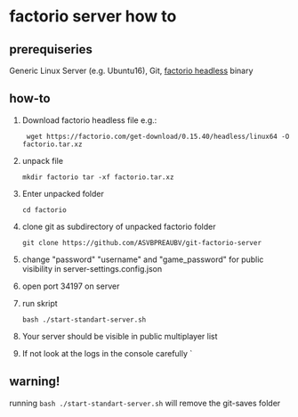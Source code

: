 # factorio server how to

## prerequiseries

Generic Linux Server (e.g. Ubuntu16), Git, [factorio headless](https://factorio.com/download-headless) binary

## how-to

1. Download factorio headless file e.g.:

    ` 
    wget https://factorio.com/get-download/0.15.40/headless/linux64 -O factorio.tar.xz
    `
2. unpack file 

    `
    mkdir factorio
    tar -xf factorio.tar.xz
    `

3. Enter unpacked folder 

    `
    cd factorio
    `
    
4. clone git as subdirectory of unpacked factorio folder
    
    `
    git clone https://github.com/ASVBPREAUBV/git-factorio-server
    `
    
5. change "password" "username" and "game_password" for public visibility in server-settings.config.json
6. open port 34197 on server
7. run skript

    `
    bash ./start-standart-server.sh
    `
    
8. Your server should be visible in public multiplayer list
9. If not look at the logs in the console carefully
    `
## warning!

running `bash ./start-standart-server.sh` will remove the git-saves folder
